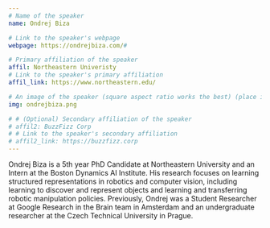 ```yaml
---
# Name of the speaker
name: Ondrej Biza

# Link to the speaker's webpage
webpage: https://ondrejbiza.com/#

# Primary affiliation of the speaker
affil: Northeastern Univeristy
# Link to the speaker's primary affiliation
affil_link: https://www.northeastern.edu/

# An image of the speaker (square aspect ratio works the best) (place in the `assets/img/speakers` directory)
img: ondrejbiza.png

# # (Optional) Secondary affiliation of the speaker
# affil2: BuzzFizz Corp
# # Link to the speaker's secondary affiliation 
# affil2_link: https://buzzfizz.corp
---
```


<!-- Whatever you write below will show up as the speaker's bio -->

Ondrej Biza is a 5th year PhD Candidate at Northeastern University and an Intern at the Boston Dynamics AI Institute. His research focuses on learning structured representations in robotics and computer vision, including learning to discover and represent objects and learning and transferring robotic manipulation policies. Previously, Ondrej was a Student Researcher at Google Research in the Brain team in Amsterdam and an undergraduate researcher at the Czech Technical University in Prague.

